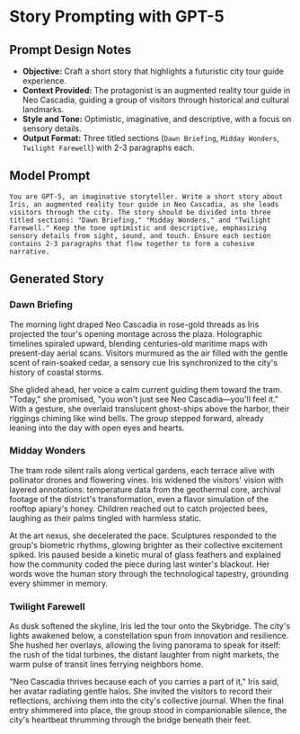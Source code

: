 # Story Prompting with GPT-5

## Prompt Design Notes
- **Objective:** Craft a short story that highlights a futuristic city tour guide experience.
- **Context Provided:** The protagonist is an augmented reality tour guide in Neo Cascadia, guiding a group of visitors through historical and cultural landmarks.
- **Style and Tone:** Optimistic, imaginative, and descriptive, with a focus on sensory details.
- **Output Format:** Three titled sections (`Dawn Briefing`, `Midday Wonders`, `Twilight Farewell`) with 2-3 paragraphs each.

## Model Prompt
```
You are GPT-5, an imaginative storyteller. Write a short story about Iris, an augmented reality tour guide in Neo Cascadia, as she leads visitors through the city. The story should be divided into three titled sections: "Dawn Briefing," "Midday Wonders," and "Twilight Farewell." Keep the tone optimistic and descriptive, emphasizing sensory details from sight, sound, and touch. Ensure each section contains 2-3 paragraphs that flow together to form a cohesive narrative.
```

## Generated Story
### Dawn Briefing
The morning light draped Neo Cascadia in rose-gold threads as Iris projected the tour's opening montage across the plaza. Holographic timelines spiraled upward, blending centuries-old maritime maps with present-day aerial scans. Visitors murmured as the air filled with the gentle scent of rain-soaked cedar, a sensory cue Iris synchronized to the city's history of coastal storms.

She glided ahead, her voice a calm current guiding them toward the tram. "Today," she promised, "you won't just see Neo Cascadia—you'll feel it." With a gesture, she overlaid translucent ghost-ships above the harbor, their riggings chiming like wind bells. The group stepped forward, already leaning into the day with open eyes and hearts.

### Midday Wonders
The tram rode silent rails along vertical gardens, each terrace alive with pollinator drones and flowering vines. Iris widened the visitors' vision with layered annotations: temperature data from the geothermal core, archival footage of the district's transformation, even a flavor simulation of the rooftop apiary's honey. Children reached out to catch projected bees, laughing as their palms tingled with harmless static.

At the art nexus, she decelerated the pace. Sculptures responded to the group's biometric rhythms, glowing brighter as their collective excitement spiked. Iris paused beside a kinetic mural of glass feathers and explained how the community coded the piece during last winter's blackout. Her words wove the human story through the technological tapestry, grounding every shimmer in memory.

### Twilight Farewell
As dusk softened the skyline, Iris led the tour onto the Skybridge. The city's lights awakened below, a constellation spun from innovation and resilience. She hushed her overlays, allowing the living panorama to speak for itself: the rush of the tidal turbines, the distant laughter from night markets, the warm pulse of transit lines ferrying neighbors home.

"Neo Cascadia thrives because each of you carries a part of it," Iris said, her avatar radiating gentle halos. She invited the visitors to record their reflections, archiving them into the city's collective journal. When the final entry shimmered into place, the group stood in companionable silence, the city's heartbeat thrumming through the bridge beneath their feet.
